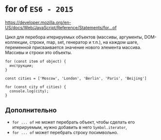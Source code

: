 # for of `ES6 - 2015`
https://developer.mozilla.org/en-US/docs/Web/JavaScript/Reference/Statements/for...of

Цикл для перебора итерируемых объектов (массивы, аргументы, DOM-коллекции, строки, map, set, генератор и т.п.), на каждом шаге, переменной присваивается значение нового элемента массива. Массивы и строки это объекты.

    for (const item of object) {
      инструкции;
    }

    const cities = ['Moscow', 'London', 'Berlin', 'Paris', 'Beijing']

    for (const city of cities) {
      console.log(city);
    }

## Дополнительно
- `for ... of` не может перебрать объект, чтобы сделать его итерируемым, нужно добавить в него `Symbol.iterator`,
- `for ... of` может перебрать строку посимвольно.
